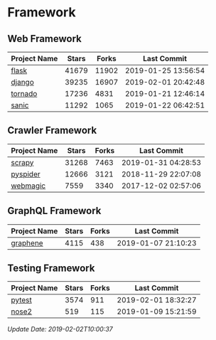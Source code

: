 # Framework

## Web Framework

| Project Name | Stars | Forks | Last Commit |
| ------------ | ----- | ----- | ----------- |
| [flask](https://github.com/pallets/flask) | 41679 | 11902 | 2019-01-25 13:56:54 |
| [django](https://github.com/django/django) | 39235 | 16907 | 2019-02-01 20:42:48 |
| [tornado](https://github.com/tornadoweb/tornado) | 17236 | 4831 | 2019-01-21 12:46:14 |
| [sanic](https://github.com/huge-success/sanic) | 11292 | 1065 | 2019-01-22 06:42:51 |

## Crawler Framework

| Project Name | Stars | Forks | Last Commit |
| ------------ | ----- | ----- | ----------- |
| [scrapy](https://github.com/scrapy/scrapy) | 31268 | 7463 | 2019-01-31 04:28:53 |
| [pyspider](https://github.com/binux/pyspider) | 12666 | 3121 | 2018-11-29 22:07:08 |
| [webmagic](https://github.com/code4craft/webmagic) | 7559 | 3340 | 2017-12-02 02:57:06 |

## GraphQL Framework

| Project Name | Stars | Forks | Last Commit |
| ------------ | ----- | ----- | ----------- |
| [graphene](https://github.com/graphql-python/graphene) | 4115 | 438 | 2019-01-07 21:10:23 |

## Testing Framework

| Project Name | Stars | Forks | Last Commit |
| ------------ | ----- | ----- | ----------- |
| [pytest](https://github.com/pytest-dev/pytest) | 3574 | 911 | 2019-02-01 18:32:27 |
| [nose2](https://github.com/nose-devs/nose2) | 519 | 115 | 2019-01-09 15:21:59 |

*Update Date: 2019-02-02T10:00:37*